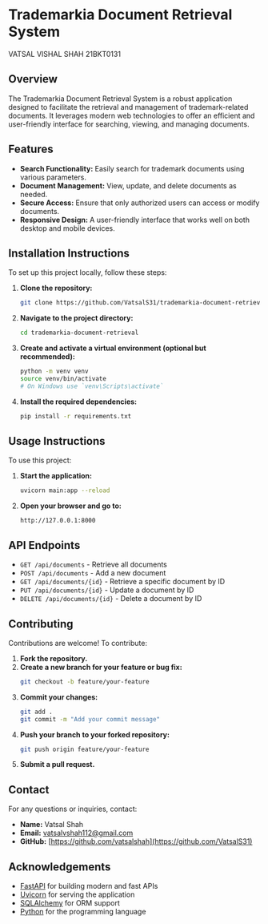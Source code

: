 # Trademarkia Document Retrieval System
VATSAL VISHAL SHAH 21BKT0131

## Overview
The Trademarkia Document Retrieval System is a robust application designed to facilitate the retrieval and management of trademark-related documents. It leverages modern web technologies to offer an efficient and user-friendly interface for searching, viewing, and managing documents.

## Features
- **Search Functionality:** Easily search for trademark documents using various parameters.
- **Document Management:** View, update, and delete documents as needed.
- **Secure Access:** Ensure that only authorized users can access or modify documents.
- **Responsive Design:** A user-friendly interface that works well on both desktop and mobile devices.

## Installation Instructions
To set up this project locally, follow these steps:

1. **Clone the repository:**
    ```bash
    git clone https://github.com/VatsalS31/trademarkia-document-retrieval.git
    ```
2. **Navigate to the project directory:**
    ```bash
    cd trademarkia-document-retrieval
    ```
3. **Create and activate a virtual environment (optional but recommended):**
    ```bash
    python -m venv venv
    source venv/bin/activate
    # On Windows use `venv\Scripts\activate`
    ```
4. **Install the required dependencies:**
    ```bash
    pip install -r requirements.txt
    ```

## Usage Instructions
To use this project:

1. **Start the application:**
    ```bash
    uvicorn main:app --reload
    ```
2. **Open your browser and go to:**
    ```
    http://127.0.0.1:8000
    ```

## API Endpoints
- `GET /api/documents` - Retrieve all documents
- `POST /api/documents` - Add a new document
- `GET /api/documents/{id}` - Retrieve a specific document by ID
- `PUT /api/documents/{id}` - Update a document by ID
- `DELETE /api/documents/{id}` - Delete a document by ID

## Contributing
Contributions are welcome! To contribute:

1. **Fork the repository.**
2. **Create a new branch for your feature or bug fix:**
    ```bash
    git checkout -b feature/your-feature
    ```
3. **Commit your changes:**
    ```bash
    git add .
    git commit -m "Add your commit message"
    ```
4. **Push your branch to your forked repository:**
    ```bash
    git push origin feature/your-feature
    ```
5. **Submit a pull request.**


## Contact
For any questions or inquiries, contact:

- **Name:** Vatsal Shah
- **Email:** vatsalvshah112@gmail.com
- **GitHub:** [https://github.com/vatsalshah](https://github.com/VatsalS31)

## Acknowledgements
- [FastAPI](https://fastapi.tiangolo.com) for building modern and fast APIs
- [Uvicorn](https://www.uvicorn.org) for serving the application
- [SQLAlchemy](https://www.sqlalchemy.org) for ORM support
- [Python](https://www.python.org) for the programming language

